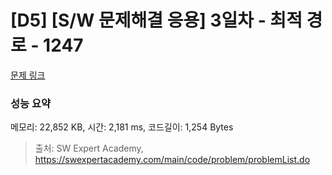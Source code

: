 # [D5] [S/W 문제해결 응용] 3일차 - 최적 경로 - 1247 

[문제 링크](https://swexpertacademy.com/main/code/problem/problemDetail.do?contestProbId=AV15OZ4qAPICFAYD) 

### 성능 요약

메모리: 22,852 KB, 시간: 2,181 ms, 코드길이: 1,254 Bytes



> 출처: SW Expert Academy, https://swexpertacademy.com/main/code/problem/problemList.do